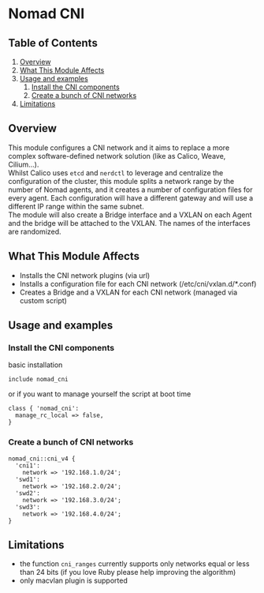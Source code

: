 # Nomad CNI

## Table of Contents

1. [Overview](#overview)
2. [What This Module Affects](#what-this-module-affects)
3. [Usage and examples](#usage-and-examples)
    1. [Install the CNI components](#install-the-cni-components)
    2. [Create a bunch of CNI networks](#create-a-bunch-of-cni-networks)
4. [Limitations](#limitations)

## Overview

This module configures a CNI network and it aims to replace a more complex software-defined network solution (like as Calico, Weave, Cilium...).\
Whilst Calico uses `etcd` and `nerdctl` to leverage and centralize the configuration of the cluster, this module splits a network range by the number of Nomad agents, and it creates a number of configuration files for every agent. Each configuration will have a different gateway and will use a different IP range within the same subnet.\
The module will also create a Bridge interface and a VXLAN on each Agent and the bridge will be attached to the VXLAN. The names of the interfaces are randomized.

## What This Module Affects <a name="what-this-module-affects"></a>

* Installs the CNI network plugins (via url)
* Installs a configuration file for each CNI network (/etc/cni/vxlan.d/*.conf)
* Creates a Bridge and a VXLAN for each CNI network (managed via custom script)

## Usage and examples <a name="usage-and-examples"></a>

### Install the CNI components

basic installation

```puppet
include nomad_cni
```

or if you want to manage yourself the script at boot time

```puppet
class { 'nomad_cni':
  manage_rc_local => false,
}
```

### Create a bunch of CNI networks

```puppet
nomad_cni::cni_v4 {
  'cni1':
    network => '192.168.1.0/24';
  'swd1':
    network => '192.168.2.0/24';
  'swd2':
    network => '192.168.3.0/24';
  'swd3':
    network => '192.168.4.0/24';
}
```

## Limitations

* the function `cni_ranges` currently supports only networks equal or less than 24 bits (if you love Ruby please help improving the algorithm)
* only macvlan plugin is supported
